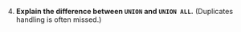 4. **Explain the difference between `UNION` and `UNION ALL`.**
   (Duplicates handling is often missed.)
